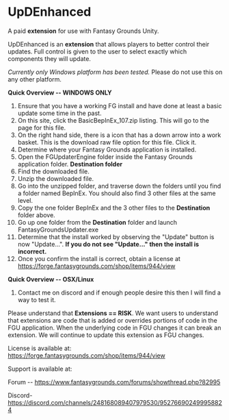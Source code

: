# UpDEnhanced
A paid **extension** for use with Fantasy Grounds Unity.  

UpDEnhanced is an **extension** that allows players to better control their updates.  Full control is given to the user to select exactly which components they will update.

_Currently only Windows platform has been tested._  Please do not use this on any other platform.

**Quick Overview -- WINDOWS ONLY**
1.  Ensure that you have a working FG install and have done at least a basic update some time in the past.
2.  On this site, click the BasicBepInEx_107.zip listing.  This will go to the page for this file.
3.  On the right hand side, there is a icon that has a down arrow into a work basket.  This is the download raw file option for this file.  Click it.
4.  Determine where your Fantasy Grounds application is installed.
5.  Open the FGUpdaterEngine folder inside the Fantasy Grounds application folder. **Destination folder**
6.  Find the downloaded file.
7.  Unzip the downloaded file.
8.  Go into the unzipped folder, and traverse down the folders until you find a folder named BepInEx.  You should also find 3 other files at the same level.
9.  Copy the one folder BepInEx and the 3 other files to the **Destination** folder above.
10.  Go up one folder from the **Destination** folder and launch FantasyGroundsUpdater.exe
11.  Determine that the install worked by observing the "Update" button is now "Update...".  **If you do not see "Update..." then the install is incorrect.**
12.  Once you confirm the install is correct, obtain a license at https://forge.fantasygrounds.com/shop/items/944/view

**Quick Overview -- OSX/Linux**
1.  Contact me on discord and if enough people desire this then I will find a way to test it.



Please understand that **Extensions == RISK**.  We want users to understand that extensions are code that is added or overrides portions of code in the FGU application.  When the underlying code in FGU changes it can break an extension.  We will continue to update this extension as FGU changes.  

License is available at: https://forge.fantasygrounds.com/shop/items/944/view

Support is available at:

Forum -- https://www.fantasygrounds.com/forums/showthread.php?82995

Discord- https://discord.com/channels/248168089407979530/952766902499958824
